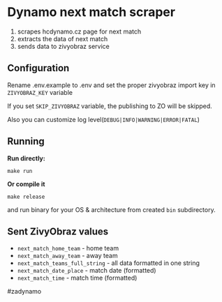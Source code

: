 # Dynamo next match scraper

1) scrapes hcdynamo.cz page for next match
2) extracts the data of next match
3) sends data to zivyobraz service

## Configuration

Rename .env.example to .env and set the proper zivyobraz import key in  `ZIVYOBRAZ_KEY` variable

If you set `SKIP_ZIVYOBRAZ` variable, the publishing to ZO will be skipped.

Also you can customize log level(`DEBUG|INFO|WARNING|ERROR|FATAL`)

## Running

**Run directly:**

```make run```

**Or compile it**

```make release```

and run binary for your OS & architecture from created `bin` subdirectory.

## Sent ZivyObraz values

* `next_match_home_team` - home team
* `next_match_away_team` - away team
* `next_match_teams_full_string` - all data formatted in one string
* `next_match_date_place` - match date (formatted)
* `next_match_time` - match time (formatted)

#zadynamo
